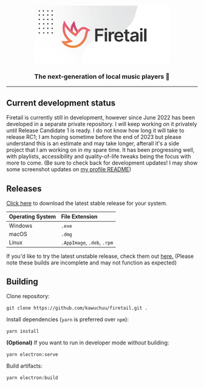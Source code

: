 <center>
    <img height="150" src="./banner.svg"/>
    <h3>The next-generation of local music players 🎵</h3>
</center>

---

## Current development status

Firetail is currently still in development, however since June 2022 has been developed in a separate private repository. I will keep working on it privately until Release Candidate 1 is ready. I do not know how long it will take to release RC1; I am hoping sometime before the end of 2023 but please understand this is an estimate and may take longer, afterall it's a side project that I am working on in my spare time. It has been progressing well, with playlists, accessibility and quality-of-life tweaks being the focus with more to come. (Be sure to check back for development updates! I may show some screenshot updates on [my profile README](https://github.com/kawuchuu/kawuchuu/blob/master/README.md))

## Releases

[Click here](https://github.com/kawuchuu/firetail/releases/latest) to download the latest stable release for your system.

|  Operating System  |       File Extension      |
|:-------------------|:--------------------------|
|Windows             |`.exe`                     |
|macOS               |`.dmg`                     |
|Linux               |`.AppImage`, `.deb`, `.rpm`|

If you'd like to try the latest unstable release, check them out [here.](https://github.com/kawuchuu/firetail/releases/continuous) (Please note these builds are incomplete and may not function as expected)

## Building

Clone repository:
```
git clone https://github.com/kawuchuu/firetail.git .
```
Install dependencies (`yarn` is preferred over `npm`):
```
yarn install
```
**(Optional)** If you want to run in developer mode *without* building:
```
yarn electron:serve
```
Build artifacts:
```
yarn electron:build
```

